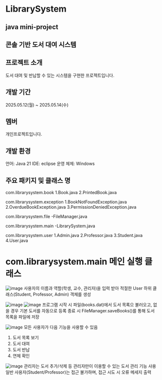 # LibrarySystem
## java mini-project

## 콘솔 기반 도서 대여 시스템

## 프로젝트 소개
도서 대여 및 반납할 수 있는 시스템을 구현한 프로젝트입니다.

## 개발 기간
2025.05.12(월) ~ 2025.05.14(수)

## 멤버
개인프로젝트입니다.

## 개발 환경
언어: Java 21
IDE: eclipse
운영 체제: Windows

## 주요 패키지 및 클래스 명
com.librarysystem.book
1.Book.java
2.PrintedBook.java

com.librarysystem.exception
1.BookNotFoundException.java
2.OverdueBookException.java
3.PermissionDeniedException.java

com.librarysystem.file
-FileManager.java

com.librarysystem.main
-LibrarySystem.java

com.librarysystem.user
1.Admin.java
2.Professor.java
3.Student.java
4.User.java

# com.librarysystem.main 메인 실행 클래스
![image](https://github.com/user-attachments/assets/2680c2c5-1a21-4e3d-85c7-54a097254ef2)
사용자의 이름과 역할(학생, 교수, 관리자)을 입력 받아 적절한 User 하위 클래스(Student, Professor, Admin) 객체를 생성

![image](https://github.com/user-attachments/assets/ded1d9f3-a773-43e5-ac16-731b52f3a3e2)
![image](https://github.com/user-attachments/assets/6005ffd2-c238-4585-9269-52378e76ba61)
프로그램 시작 시 파일(books.dat)에서 도서 목록으 불러오고, 없을 경우 기본 도서를 자동으로 등록
종료 시 FileManager.saveBooks()를 통해 도서 목록을 파일에 저장

![image](https://github.com/user-attachments/assets/06d361d3-52a4-4c1f-8b23-5010866e330a)
모든 사용자가 다음 기능을 사용할 수 있음
1. 도서 목록 보기
2. 도서 대여
3. 도서 반납
4. 연체 확인

![image](https://github.com/user-attachments/assets/e55a6b81-b6b7-4923-b241-ac14e05797f1)
관리자는 도서 추가/삭제 등 관리자만이 이용할 수 있는 도서 관리 기능 사용
일반 사용자(Student/Professor)는 접근 불가하며, 접근 시도 시 오류 메세지 출력






